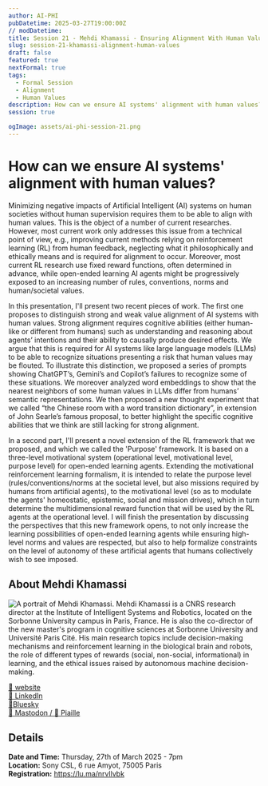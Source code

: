 ```yaml
---
author: AI-PHI
pubDatetime: 2025-03-27T19:00:00Z
// modDatetime:
title: Session 21 - Mehdi Khamassi - Ensuring Alignment With Human Values
slug: session-21-khamassi-alignment-human-values
draft: false
featured: true
nextFormal: true
tags:
  - Formal Session
  - Alignment
  - Human Values
description: How can we ensure AI systems' alignment with human values?
session: true

ogImage: assets/ai-phi-session-21.png
---
```


# How can we ensure AI systems' alignment with human values?

Minimizing negative impacts of Artificial Intelligent (AI) systems on human societies without human supervision requires them to be able to align with human values. This is the object of a number of current researches. However, most current work only addresses this issue from a technical point of view, e.g., improving current methods relying on reinforcement learning (RL) from human feedback, neglecting what it philosophically and ethically means and is required for alignment to occur. Moreover, most current RL research use fixed reward functions, often determined in advance, while open-ended learning AI agents might be progressively exposed to an increasing number of rules, conventions, norms and human/societal values.

In this presentation, I'll present two recent pieces of work. The first one proposes to distinguish strong and weak value alignment of AI systems with human values. Strong alignment requires cognitive abilities (either human-like or different from humans) such as understanding and reasoning about agents’ intentions and their ability to causally produce desired effects. We argue that this is required for AI systems like large language models (LLMs) to be able to recognize situations presenting a risk that human values may be flouted. To illustrate this distinction, we proposed a series of prompts showing ChatGPT’s, Gemini’s and Copilot’s failures to recognize some of these situations. We moreover analyzed word embeddings to show that the nearest neighbors of some human values in LLMs differ from humans’ semantic representations. We then proposed a new thought experiment that we called “the Chinese room with a word transition dictionary”, in extension of John Searle’s famous proposal, to better highlight the specific cognitive abilities that we think are still lacking for strong alignment.

In a second part, I'll present a novel extension of the RL framework that we proposed, and which we called the 'Purpose' framework. It is based on a three-level motivational system (operational level, motivational level, purpose level) for open-ended learning agents. Extending the motivational reinforcement learning formalism, it is intended to relate the purpose level (rules/conventions/norms at the societal level, but also missions required by humans from artificial agents), to the motivational level (so as to modulate the agents' homeostatic, epistemic, social and mission drives), which in turn determine the multidimensional reward function that will be used by the RL agents at the operational level. I will finish the presentation by discussing the perspectives that this new framework opens, to not only increase the learning possibilities of open-ended learning agents while ensuring high-level norms and values are respected, but also to help formalize constraints on the level of autonomy of these artificial agents that humans collectively wish to see imposed.

## About Mehdi Khamassi

<img src="/assets/Mehdi-Khamassi-small.JPG" alt="A portrait of Mehdi Khamassi." />
Mehdi Khamassi is a CNRS research director at the Institute of Intelligent Systems and Robotics, located on the Sorbonne University campus in Paris, France. He is also the co-director of the new master's program in cognitive sciences at Sorbonne University and Université Paris Cité. His main research topics include decision-making mechanisms and reinforcement learning in the biological brain and robots, the role of different types of rewards (social, non-social, informational) in learning, and the ethical issues raised by autonomous machine decision-making.

[🔗 website](https://pages2.isir.upmc.fr/mkhamassi/)  
[💼 LinkedIn](https://www.linkedin.com/in/khamassi/)  
[🦋Bluesky](https://bsky.app/profile/khamascience.bsky.social)  
[🐘 Mastodon / 🐥 Piaille](https://piaille.fr/@mehdikhamassi)

## Details

**Date and Time:** Thursday, 27th of March 2025 - 7pm  
**Location:** Sony CSL, 6 rue Amyot, 75005 Paris  
**Registration:** https://lu.ma/nrvllvbk
